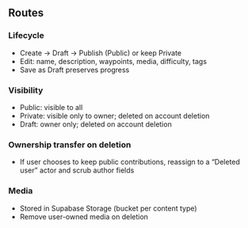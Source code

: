 ## Routes

### Lifecycle
- Create → Draft → Publish (Public) or keep Private
- Edit: name, description, waypoints, media, difficulty, tags
- Save as Draft preserves progress

### Visibility
- Public: visible to all
- Private: visible only to owner; deleted on account deletion
- Draft: owner only; deleted on account deletion

### Ownership transfer on deletion
- If user chooses to keep public contributions, reassign to a “Deleted user” actor and scrub author fields

### Media
- Stored in Supabase Storage (bucket per content type)
- Remove user-owned media on deletion 